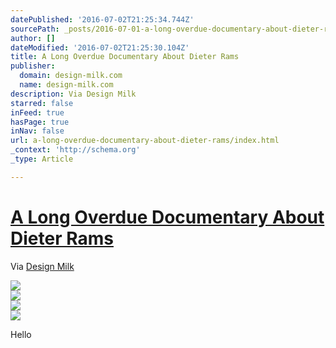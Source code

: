 ```yaml
---
datePublished: '2016-07-02T21:25:34.744Z'
sourcePath: _posts/2016-07-01-a-long-overdue-documentary-about-dieter-rams.md
author: []
dateModified: '2016-07-02T21:25:30.104Z'
title: A Long Overdue Documentary About Dieter Rams
publisher:
  domain: design-milk.com
  name: design-milk.com
description: Via Design Milk
starred: false
inFeed: true
hasPage: true
inNav: false
url: a-long-overdue-documentary-about-dieter-rams/index.html
_context: 'http://schema.org'
_type: Article

---
```

# [A Long Overdue Documentary About Dieter Rams][0]

Via [Design Milk][1]

<article style=""><img src="https://s3-us-west-2.amazonaws.com/the-grid-img/p/1dfa52d91f024522a50372f60b7b3a434844ed1f.jpg" /></article>

<article style=""><img src="https://s3-us-west-2.amazonaws.com/the-grid-img/p/c57bccbcd8ace674ca56ef0de18add8f695dfad3.jpg" /></article>

<article style=""><img src="https://s3-us-west-2.amazonaws.com/the-grid-img/p/d93903b6554ebf7575881419e5a1c867bf84a128.jpg" /></article>

<article style=""><img src="https://s3-us-west-2.amazonaws.com/the-grid-img/p/7f659be791d571954c20605b067dcc48f450adb7.jpg" /></article>

Hello

[0]: http://design-milk.com/long-overdue-documentary-dieter-rams/ "Dieter Rams Documentary"
[1]: http://design-milk.com/long-overdue-documentary-dieter-rams/